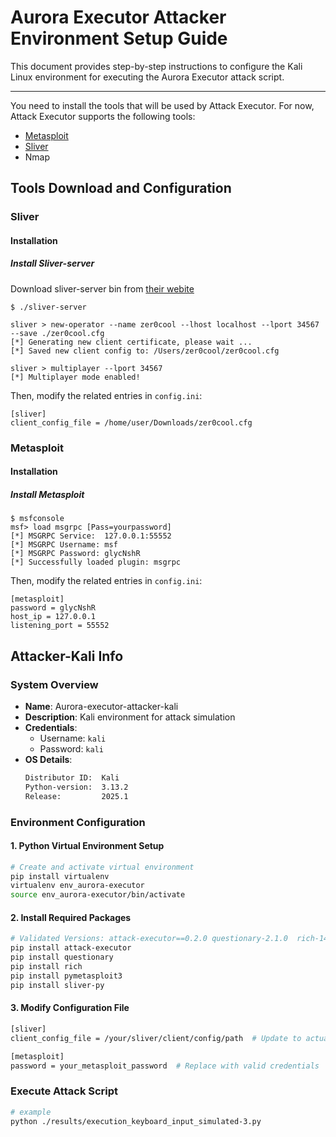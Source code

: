# Aurora Executor Attacker Environment Setup Guide

This document provides step-by-step instructions to configure the Kali Linux environment for executing the Aurora Executor attack script.

---

You need to install the tools that will be used by Attack Executor. For now, Attack Executor supports the following tools:
- [Metasploit](#metasploit)
- [Sliver](#sliver)
- Nmap

## Tools Download and Configuration
### Sliver

#### Installation
##### Install Sliver-server
Download sliver-server bin from [their webite](https://github.com/BishopFox/sliver/releases)

```
$ ./sliver-server

sliver > new-operator --name zer0cool --lhost localhost --lport 34567 --save ./zer0cool.cfg
[*] Generating new client certificate, please wait ...
[*] Saved new client config to: /Users/zer0cool/zer0cool.cfg

sliver > multiplayer --lport 34567
[*] Multiplayer mode enabled!
```

Then, modify the related entries in `config.ini`:
```
[sliver]
client_config_file = /home/user/Downloads/zer0cool.cfg
```

### Metasploit

#### Installation
##### Install Metasploit

```
$ msfconsole
msf> load msgrpc [Pass=yourpassword]
[*] MSGRPC Service:  127.0.0.1:55552 
[*] MSGRPC Username: msf
[*] MSGRPC Password: glycNshR
[*] Successfully loaded plugin: msgrpc
```

Then, modify the related entries in `config.ini`:
```
[metasploit]
password = glycNshR
host_ip = 127.0.0.1
listening_port = 55552
```

## Attacker-Kali Info
### System Overview
- **Name**: Aurora-executor-attacker-kali  
- **Description**: Kali environment for attack simulation  
- **Credentials**:  
  - Username: `kali`  
  - Password: `kali`  
- **OS Details**:  
  ```bash
  Distributor ID:  Kali
  Python-version:  3.13.2
  Release:         2025.1

### Environment Configuration
#### 1. Python Virtual Environment Setup
```bash
# Create and activate virtual environment
pip install virtualenv
virtualenv env_aurora-executor
source env_aurora-executor/bin/activate
```

#### 2. Install Required Packages
```bash
# Validated Versions: attack-executor==0.2.0 questionary-2.1.0  rich-14.0.0  pymetasploit3-1.0.6  sliver-py-0.0.19
pip install attack-executor
pip install questionary  
pip install rich 
pip install pymetasploit3 
pip install sliver-py 
```
#### 3. Modify Configuration File
```bash
[sliver]
client_config_file = /your/sliver/client/config/path  # Update to actual path

[metasploit]
password = your_metasploit_password  # Replace with valid credentials
```
### Execute Attack Script
```bash
# example
python ./results/execution_keyboard_input_simulated-3.py
```



